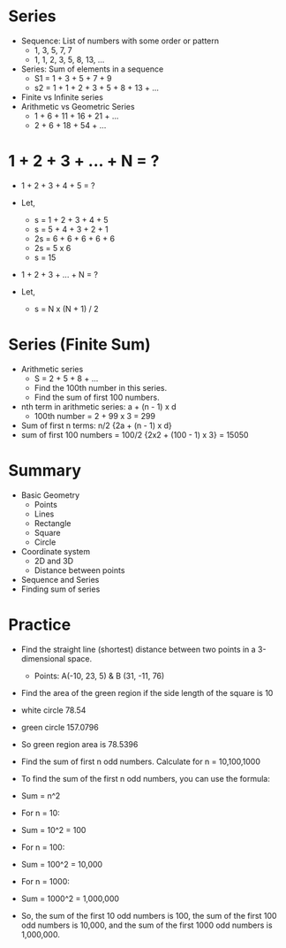 # Series

- Sequence: List of numbers with some order or pattern
  - 1, 3, 5, 7, 7
  - 1, 1, 2, 3, 5, 8, 13, ...
- Series: Sum of elements in a sequence
  - S1 = 1 + 3 + 5 + 7 + 9
  - s2 = 1 + 1 + 2 + 3 + 5 + 8 + 13 + ...
- Finite vs Infinite series
- Arithmetic vs Geometric Series
  - 1 + 6 + 11 + 16 + 21 + ...
  - 2 + 6 + 18 + 54 + ...

# 1 + 2 + 3 + ... + N = ?

- 1 + 2 + 3 + 4 + 5 = ?
- Let,

  - s = 1 + 2 + 3 + 4 + 5
  - s = 5 + 4 + 3 + 2 + 1
  - 2s = 6 + 6 + 6 + 6 + 6
  - 2s = 5 x 6
  - s = 15

- 1 + 2 + 3 + ... + N = ?
- Let,
  - s = N x (N + 1) / 2

# Series (Finite Sum)

- Arithmetic series
  - S = 2 + 5 + 8 + ...
  - Find the 100th number in this series.
  - Find the sum of first 100 numbers.
- nth term in arithmetic series: a + (n - 1) x d
  - 100th number = 2 + 99 x 3 = 299
- Sum of first n terms: n/2 {2a + (n - 1) x d}
- sum of first 100 numbers = 100/2 {2x2 + (100 - 1) x 3} = 15050

# Summary

- Basic Geometry
  - Points
  - Lines
  - Rectangle
  - Square
  - Circle
- Coordinate system
  - 2D and 3D
  - Distance between points
- Sequence and Series
- Finding sum of series

# Practice

- Find the straight line (shortest) distance between two points in a 3-dimensional space.

  - Points: A(-10, 23, 5) & B (31, -11, 76)

- Find the area of the green region if the side length of the square is 10
- white circle 78.54
- green circle 157.0796
- So green region area is 78.5396

- Find the sum of first n odd numbers. Calculate for n = 10,100,1000
- To find the sum of the first n odd numbers, you can use the formula:
- Sum = n^2
- For n = 10:
- Sum = 10^2 = 100
- For n = 100:
- Sum = 100^2 = 10,000
- For n = 1000:
- Sum = 1000^2 = 1,000,000
- So, the sum of the first 10 odd numbers is 100, the sum of the first 100 odd numbers is 10,000, and the sum of the first 1000 odd numbers is 1,000,000.
